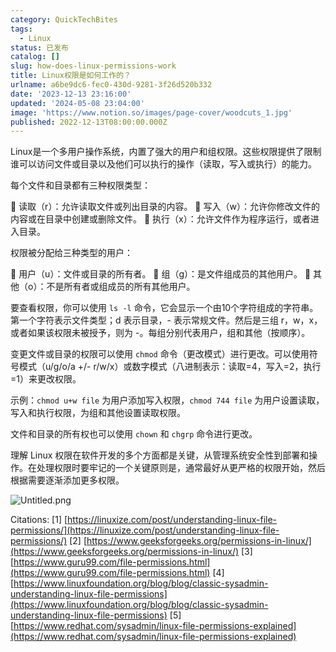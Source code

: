 ```yaml
---
category: QuickTechBites
tags:
  - Linux
status: 已发布
catalog: []
slug: how-does-linux-permissions-work
title: Linux权限是如何工作的？
urlname: a6be9dc6-fec0-430d-9281-3f26d520b332
date: '2023-12-13 23:16:00'
updated: '2024-05-08 23:04:00'
image: 'https://www.notion.so/images/page-cover/woodcuts_1.jpg'
published: 2022-12-13T08:00:00.000Z
---
```


Linux是一个多用户操作系统，内置了强大的用户和组权限。这些权限提供了限制谁可以访问文件或目录以及他们可以执行的操作（读取，写入或执行）的能力。


每个文件和目录都有三种权限类型：


🔸 读取（r）：允许读取文件或列出目录的内容。
🔸 写入（w）：允许你修改文件的内容或在目录中创建或删除文件。
🔸 执行（x）：允许文件作为程序运行，或者进入目录。


权限被分配给三种类型的用户：


🔸 用户（u）：文件或目录的所有者。
🔸 组（g）：是文件组成员的其他用户。
🔸 其他（o）：不是所有者或组成员的所有其他用户。


要查看权限，你可以使用 `ls -l` 命令，它会显示一个由10个字符组成的字符串。第一个字符表示文件类型；d 表示目录，- 表示常规文件。然后是三组 r，w，x，或者如果该权限未被授予，则为 -。每组分别代表用户，组和其他（按顺序）。


变更文件或目录的权限可以使用 `chmod` 命令（更改模式）进行更改。可以使用符号模式（u/g/o/a +/- r/w/x）或数字模式（八进制表示：读取=4，写入=2，执行=1）来更改权限。


示例：`chmod u+w file` 为用户添加写入权限，`chmod 744 file` 为用户设置读取，写入和执行权限，为组和其他设置读取权限。


文件和目录的所有权也可以使用 `chown` 和 `chgrp` 命令进行更改。


理解 Linux 权限在软件开发的多个方面都是关键，从管理系统安全性到部署和操作。在处理权限时要牢记的一个关键原则是，通常最好从更严格的权限开始，然后根据需要逐渐添加更多权限。


![Untitled.png](https://prod-files-secure.s3.us-west-2.amazonaws.com/5d24fe63-e567-4804-86f9-9fdc62e13082/332b89ee-9c33-4950-8a69-32c3d1ff2c69/Untitled.png?X-Amz-Algorithm=AWS4-HMAC-SHA256&X-Amz-Content-Sha256=UNSIGNED-PAYLOAD&X-Amz-Credential=ASIAZI2LB4664T5LYTSA%2F20250211%2Fus-west-2%2Fs3%2Faws4_request&X-Amz-Date=20250211T213314Z&X-Amz-Expires=3600&X-Amz-Security-Token=IQoJb3JpZ2luX2VjEMT%2F%2F%2F%2F%2F%2F%2F%2F%2F%2FwEaCXVzLXdlc3QtMiJHMEUCIQDu%2F%2F3N%2BZSHGWhw9sc9i2xOYhFp23VTt69ZcFGPXn9i1wIgAeCqN9qm3Df3wJFFGvZFFS9RlmnuR0ZuWmxvnJIMIuYqiAQI3P%2F%2F%2F%2F%2F%2F%2F%2F%2F%2FARAAGgw2Mzc0MjMxODM4MDUiDLKiSRfWaANyKY4uICrcAwvQyF1ln3WSXWIaDjV656kQLdO2ynl7eZAT1OUzkOqY2bKccNtWMYwnmB2QmYO8D9QFg4Ig9cuhJ0TA7knAUcwLDg%2BSKY3vvxFKC8qbMZPxDd77J80K5%2B5lm8fWunMkhZcQC%2FpopnfB2WIF4k1KmvG%2F%2Fn824K7bBenWPnfWSBeDsMO8pbRAnr%2BywZGSB9ZF7j4P7NysdC%2BXtBGP9gSn6rADYeTsQlX%2Frxysxr4JHPjPROtJSNFJOGrnxY4zE86lBhgs7%2FVVfpKDbliWo2JYUReRMeRxdX7iHqbjZOvjVv%2FcOKebC2XvmeugB1a6hpFa3KwgIxIMvcKv4xq%2BWuV2Q0yYA4DUBfO0yyqz4ncj%2BroTCSZxgF2S3wop7zVCm49FS0a1%2Fj6y3EENyNbuThhs%2F%2FwfXUGvkgm7Egrt2M0ZqVhz1OiVYwdLK4T8087JIoKwV%2B5xI%2FevFjA5oe7x6u1zDb96Ca0FvJMgG0AczflWDlQtpNwxq5atW65whpCXVg%2B4ImhXtYkzNVty86Bs2f1QCdxhrZ5JGTYDcp%2BFinn%2BXKf1kreFR9oW6i0e1h91VDWGWMdKTOVQetNy8JrJFl%2B%2B%2F4sLDpmqv9dpMY9QLWu8bGVnND8CjBZmLcSxvhUyMMbHrr0GOqUBIJcSwE8cJDweVDL1mEiuCr%2FUEzboNSu2qX1wuXlckIelPZrL%2BQKmMCY20BAA38SAmQFI4ttdXgwAZcNaP28Gvk2zJRTFjF%2BeRSHeiUndDI02Y4%2FNyANI0AnJtqJi3e9bNHXJqBxGLEMi4jajlfN0m6J1LMEVK2mFtTDTfJwCFkT4cAFgA4kHZHohDK4Pw2qWNdSXcHc0iH2VrQWPO8sT9auFYjgq&X-Amz-Signature=2119b3dd717527384b7dbb394c5db3b22c0db18c8f6847dd7293409d1d5a9a04&X-Amz-SignedHeaders=host&x-id=GetObject)


Citations:
[1] [https://linuxize.com/post/understanding-linux-file-permissions/](https://linuxize.com/post/understanding-linux-file-permissions/)
[2] [https://www.geeksforgeeks.org/permissions-in-linux/](https://www.geeksforgeeks.org/permissions-in-linux/)
[3] [https://www.guru99.com/file-permissions.html](https://www.guru99.com/file-permissions.html)
[4] [https://www.linuxfoundation.org/blog/blog/classic-sysadmin-understanding-linux-file-permissions](https://www.linuxfoundation.org/blog/blog/classic-sysadmin-understanding-linux-file-permissions)
[5] [https://www.redhat.com/sysadmin/linux-file-permissions-explained](https://www.redhat.com/sysadmin/linux-file-permissions-explained)

